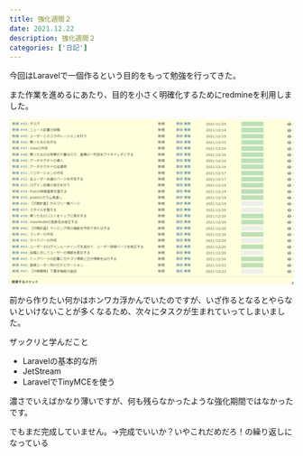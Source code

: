 ```yaml
---
title: 強化週間２
date: 2021.12.22
description: 強化週間２
categories: ['日記']
---
```


今回はLaravelで一個作るという目的をもって勉強を行ってきた。

また作業を進めるにあたり、目的を小さく明確化するためにredmineを利用しました。

![画像](/714/1.png)


前から作りたい何かはホンワカ浮かんでいたのですが、いざ作るとなるとやらないといけないことが多くなるため、次々にタスクが生まれていってしまいました。

ザックリと学んだこと
* Laravelの基本的な所
* JetStream
* LaravelでTinyMCEを使う

濃さでいえばかなり薄いですが、何も残らなかったような強化期間ではなかったです。

でもまだ完成していません。→完成でいいか？いやこれだめだろ！の繰り返しになっている
